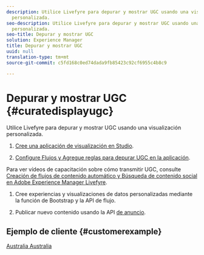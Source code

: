 ```yaml
---
description: Utilice Livefyre para depurar y mostrar UGC usando una visualización
  personalizada.
seo-description: Utilice Livefyre para depurar y mostrar UGC usando una visualización
  personalizada.
seo-title: Depurar y mostrar UGC
solution: Experience Manager
title: Depurar y mostrar UGC
uuid: null
translation-type: tm+mt
source-git-commit: c5fd168c0ed74dada9fb85423c92cf6955c4b8c9

---
```



# Depurar y mostrar UGC {#curatedisplayugc}

Utilice Livefyre para depurar y mostrar UGC usando una visualización personalizada.

1. [Cree una aplicación de visualización en Studio](/help/using/c-about-apps/c-create-an-app.md).

1. [Configure Flujos y Agregue reglas para depurar UGC en la aplicación](/help/using/c-streams/c-streams.md).

Para ver vídeos de capacitación sobre cómo transmitir UGC, consulte [Creación de flujos de contenido automático y Búsqueda de contenido social en Adobe Experience Manager Livefyre](https://helpx.adobe.com/experience-manager/tutorials.html).

1. Cree experiencias y visualizaciones de datos personalizadas mediante la función de Bootstrap y la API de flujo.

1. Publicar nuevo contenido usando la API [de anuncio](https://api.livefyre.com/docs/apis/by-category/collection-content#operation=urn:livefyre:apis:quill:operations:api:v3.0:collection:post:method=post).

## Ejemplo de cliente {#customerexample}

[Australia Australia](https://www.australia.com/en-us)
